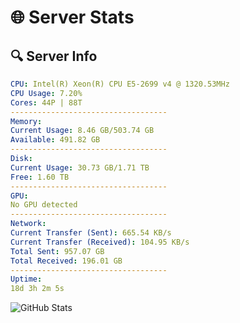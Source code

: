 # 🌐 Server Stats
## 🔍 Server Info
```yaml
CPU: Intel(R) Xeon(R) CPU E5-2699 v4 @ 1320.53MHz
CPU Usage: 7.20%
Cores: 44P | 88T
-----------------------------------
Memory:
Current Usage: 8.46 GB/503.74 GB
Available: 491.82 GB
-----------------------------------
Disk:
Current Usage: 30.73 GB/1.71 TB
Free: 1.60 TB
-----------------------------------
GPU:
No GPU detected
-----------------------------------
Network:
Current Transfer (Sent): 665.54 KB/s
Current Transfer (Received): 104.95 KB/s
Total Sent: 957.07 GB
Total Received: 196.01 GB
-----------------------------------
Uptime:
18d 3h 2m 5s
```
![GitHub Stats](https://img.shields.io/badge/Updated-2025-05-07_20:10:53-blue)